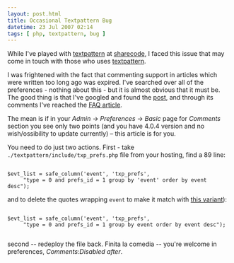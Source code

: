 ```yaml
---
layout: post.html
title: Occasional Textpattern Bug
datetime: 23 Jul 2007 02:14
tags: [ php, textpattern, bug ]
---
```


While I've played with [textpattern](http://textpattern.org/) at [sharecode](http://sharedcode.info/), I faced this issue that may come in touch with those who uses [textpattern](http://textpattern.org/).

I was frightened with the fact that commenting support in articles which were written too long ago was expired. I've searched over all of the preferences - nothing about this - but it is almost obvious that it must be. The good thing is that I've googled and found the [post](http://hari.literaryforums.org/2007/04/22/textpattern-review/), and through its comments I've reached the [FAQ article](http://textpattern.com/faq/257/comment-preferences-are-missing).

The mean is if in your _Admin_ -> _Preferences_ -> _Basic_ page for _Comments_ section you see only two points (and you have 4.0.4 version and no wish/ossibility to update currently) – this article is for you.

You need to do just two actions. First - take `./textpattern/include/txp_prefs.php` file from your hosting, find a 89 line:

``` { php }

$evt_list = safe_column('event', 'txp_prefs',
     "type = 0 and prefs_id = 1 group by 'event' order by event desc");

```

and to delete the quotes wrapping `event` to make it match with [this variant](http://dev.textpattern.com/browser/development/4.0/textpattern/include/txp_prefs.php?rev=2156#L89)):

``` { php }

$evt_list = safe_column('event', 'txp_prefs',
     "type = 0 and prefs_id = 1 group by event order by event desc");
     
```

second -- redeploy the file back. Finita la comedia -- you're welcome in preferences,  _Comments:Disabled after_.

